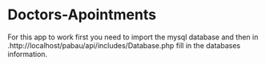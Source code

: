 # Doctors-Apointments

For this app to work first you need to import the mysql database and then in .http://localhost/pabau/api/includes/Database.php fill in the databases information.
